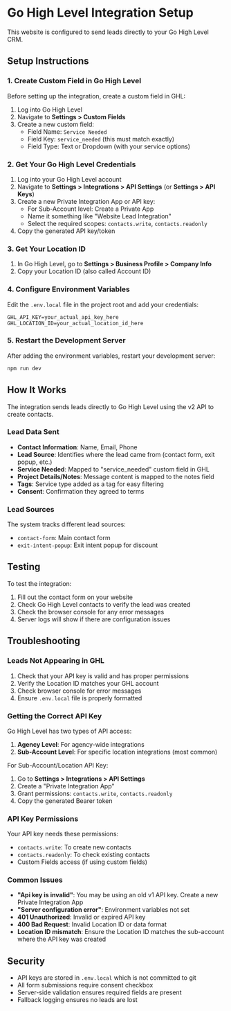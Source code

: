 # Go High Level Integration Setup

This website is configured to send leads directly to your Go High Level CRM.

## Setup Instructions

### 1. Create Custom Field in Go High Level

Before setting up the integration, create a custom field in GHL:

1. Log into Go High Level
2. Navigate to **Settings > Custom Fields**
3. Create a new custom field:
   - Field Name: `Service Needed`
   - Field Key: `service_needed` (this must match exactly)
   - Field Type: Text or Dropdown (with your service options)

### 2. Get Your Go High Level Credentials

1. Log into your Go High Level account
2. Navigate to **Settings > Integrations > API Settings** (or **Settings > API Keys**)
3. Create a new Private Integration App or API key:
   - For Sub-Account level: Create a Private App
   - Name it something like "Website Lead Integration"
   - Select the required scopes: `contacts.write`, `contacts.readonly`
4. Copy the generated API key/token

### 3. Get Your Location ID

1. In Go High Level, go to **Settings > Business Profile > Company Info**
2. Copy your Location ID (also called Account ID)

### 4. Configure Environment Variables

Edit the `.env.local` file in the project root and add your credentials:

```env
GHL_API_KEY=your_actual_api_key_here
GHL_LOCATION_ID=your_actual_location_id_here
```

### 5. Restart the Development Server

After adding the environment variables, restart your development server:

```bash
npm run dev
```

## How It Works

The integration sends leads directly to Go High Level using the v2 API to create contacts.

### Lead Data Sent

- **Contact Information**: Name, Email, Phone
- **Lead Source**: Identifies where the lead came from (contact form, exit popup, etc.)
- **Service Needed**: Mapped to "service_needed" custom field in GHL
- **Project Details/Notes**: Message content is mapped to the notes field
- **Tags**: Service type added as a tag for easy filtering
- **Consent**: Confirmation they agreed to terms

### Lead Sources

The system tracks different lead sources:
- `contact-form`: Main contact form
- `exit-intent-popup`: Exit intent popup for discount

## Testing

To test the integration:

1. Fill out the contact form on your website
2. Check Go High Level contacts to verify the lead was created
3. Check the browser console for any error messages
4. Server logs will show if there are configuration issues

## Troubleshooting

### Leads Not Appearing in GHL

1. Check that your API key is valid and has proper permissions
2. Verify the Location ID matches your GHL account
3. Check browser console for error messages
4. Ensure `.env.local` file is properly formatted

### Getting the Correct API Key

Go High Level has two types of API access:
1. **Agency Level**: For agency-wide integrations
2. **Sub-Account Level**: For specific location integrations (most common)

For Sub-Account/Location API Key:
1. Go to **Settings > Integrations > API Settings**
2. Create a "Private Integration App"
3. Grant permissions: `contacts.write`, `contacts.readonly`
4. Copy the generated Bearer token

### API Key Permissions

Your API key needs these permissions:
- `contacts.write`: To create new contacts
- `contacts.readonly`: To check existing contacts
- Custom Fields access (if using custom fields)

### Common Issues

- **"Api key is invalid"**: You may be using an old v1 API key. Create a new Private Integration App
- **"Server configuration error"**: Environment variables not set
- **401 Unauthorized**: Invalid or expired API key
- **400 Bad Request**: Invalid Location ID or data format
- **Location ID mismatch**: Ensure the Location ID matches the sub-account where the API key was created

## Security

- API keys are stored in `.env.local` which is not committed to git
- All form submissions require consent checkbox
- Server-side validation ensures required fields are present
- Fallback logging ensures no leads are lost